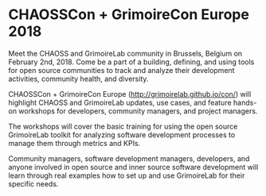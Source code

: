 # CHAOSSCon + GrimoireCon Europe 2018

Meet the CHAOSS and GrimoireLab community in Brussels, Belgium on February 2nd, 2018. Come be a part of a building, defining, and using tools for open source communities to track and analyze their development activities, community health, and diversity.

CHAOSSCon + GrimoireCon Europe (http://grimoirelab.github.io/con/) will highlight CHAOSS and GrimoireLab updates, use cases, and feature hands-on workshops for developers, community managers, and project managers.

The workshops will cover the basic training for using the open source GrimoireLab toolkit for analyzing software development processes to manage them through metrics and KPIs.

Community managers, software development managers, developers, and anyone involved in open source and inner source software development will learn through real examples how to set up and use GrimoireLab for their specific needs.
